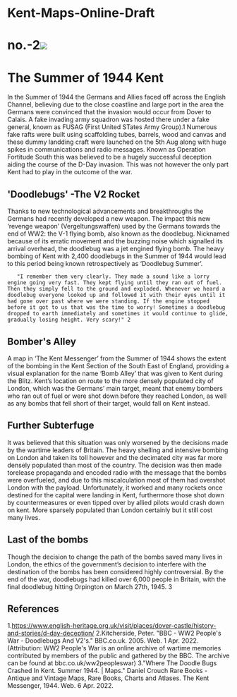 # Kent-Maps-Online-Draft
# no.-2<a href="https://juncture-digital.org"><img src="https://juncture-digital.org/images/ve-button.png"></a>

<param ve-config 
       title="Kent 1944"
       author="Alfie Forsyth"
       banner="https://upload.wikimedia.org/wikipedia/commons/0/00/DecoyLCT.jpg" label=War Office official photographer, Public domain, via Wikimedia Commons
       layout="vertical">

<param ve-image url="https://upload.wikimedia.org/wikipedia/commons/2/21/Samuel_Pepys.jpg" label="Samuel Pepys/John Hayls, Public domain, via Wikimedia Commons"> 
<param ve-map center="Q2019734" zoom="8">

# The Summer of 1944 Kent

In the Summer of 1944 the Germans and Allies faced off across the English Channel, believing due to the close coastline and large port in the area the Germans were convinced that the invasion would occur from Dover to Calais. A fake invading army squadron was hosted there under a fake general, known as FUSAG (First United STates Army Group).1 Numerous fake rafts were built using scaffolding tubes, barrels, wood and canvas and these dummy landding craft were launched on the 5th Aug along with huge spikes in communications and radio messages. Known as Operation Fortitude South this was believed to be a hugely successful deception aiding the course of the D-Day invasion. This was not however the only part Kent had to play in the outcome of the war.
 
<param ve-image url="https://www.normandythenandnow.com/wp-content/uploads/2018/04/Map-showing-where-the-doodlebug-fell-in-kent-published-in-the-Kent-Messenger-newspaper.jpg" label="Where the doodlebugs fell, Kent Messenger, via https://www.normandythenandnow.com/wp-content/uploads/2018/04/Map-showing-where-the-doodlebug-fell-in-kent-published-in-the-Kent-Messenger-newspaper.jpg"> 
<param ve-map center="Q2019734" zoom="8">
<param ve-image 
       manifest="https://iiif.juncture-digital.org/manifest/6dd738aed85597cac540ad31dd5818e86ef7f2918c7b43a9eb3123d5538e6e4c">


## 'Doodlebugs' -The V2 Rocket

 Thanks to new technological advancements and breakthroughs the Germans had recently developed a new weapon. The impact this new ‘revenge weapon’ (Vergeltungswaffen) used by the Germans towards the end of WW2: the V-1 flying bomb, also known as the doodlebug. Nicknamed because of its erratic movement and the buzzing noise which signalled its arrival overhead, the doodlebug was a jet engined flying bomb. The heavy bombing of Kent with 2,400 doodlebugs in the Summer of 1944 would lead to this period being known retrospectively as ‘Doodlebug Summer’.
 
       "I remember them very clearly. They made a sound like a lorry engine going very fast. They kept flying until they ran out of fuel. Then they simply fell to the ground and exploded. Whenever we heard a doodlebug everyone looked up and followed it with their eyes until it had gone over past where we were standing. If the engine stopped before it got to us that was the time to worry! Sometimes a doodlebug dropped to earth immediately and sometimes it would continue to glide, gradually losing height. Very scary!" 2


<param ve-image label="V2 rocket"
       description="A V2" 
       license="Goshimini, CC BY-SA 4.0 <https://creativecommons.org/licenses/by-sa/4.0>, via Wikimedia Commons" 
      url="https://upload.wikimedia.org/wikipedia/commons/e/e9/V-2_Rocket_Flying_Heritage_Collection%28Side%29.jpg">
      
##


## Bomber's Alley
A map in ‘The Kent Messenger’ from the Summer of 1944 shows the extent of the bombing in the Kent Section of the South East of England, providing a visual explanation for the name ‘Bomb Alley’ that was given to Kent during the Blitz. Kent’s location on route to the more densely populated city of London, which was the Germans’ main target, meant that enemy bombers who ran out of fuel or were shot down before they reached London, as well as any bombs that fell short of their target, would fall on Kent instead.


## Further Subterfuge 
 It was believed that this situation was only worsened by the decisions made by the wartime leaders of Britain. The heavy shelling and intensive bombing on London ahd taken its toll however and the decimated city was far more densely populated than most of the country. The decision was then made torelease propaganda and encoded radio with the message that the bombs were overfueled, and due to this miscalculation most of them had overshot London with the payload. Unfortunately, it worked and many rockets once destined for the capital were landing in Kent, furthermore those shot down by countermeasures or even tipped over by allied pilots would crash down on kent. More sparsely populated than London certainly but it still cost many lives. 
 <param ve-image 
       label="V2 tipped over by a Spitfire"
       description="A spitfire tipping a V2 with its wing" 
       license="Joseph Quincy Adams. Image credit C. W. Redwood, formerly technical artist at Cornell University, Public domain, via Wikimedia Commons" 
       url="https://www.normandythenandnow.com/wp-content/uploads/2018/04/Spitfire-Tipping-V-1-Flying-Bomb-wiki.jpg">
       
 ## Last of the bombs
 Though the decision to change the path of the bombs saved many lives in London, the ethics of the government’s decision to interfere with the destination of the bombs has been considered highly controversial. By the end of the war, doodlebugs had killed over 6,000 people in Britain, with the final doodlebug hitting Orpington on March 27th, 1945.  3
 
  

## References 
1.https://www.english-heritage.org.uk/visit/places/dover-castle/history-and-stories/d-day-deception/
2.Kitcherside, Peter. "BBC - WW2 People's War - Doodlebugs And V2's." BBC.co.uk. 2005. Web. 1 Apr. 2022. (Attribution: WW2 People's War is an online archive of wartime memories contributed by members of the public and gathered by the BBC. The archive can be found at bbc.co.uk/ww2peopleswar)
3."Where The Doodle Bugs Crashed In Kent. Summer 1944. | Maps." Daniel Crouch Rare Books - Antique and Vintage Maps, Rare Books, Charts and Atlases. The Kent Messenger, 1944. Web. 6 Apr. 2022.




<param ve-image 
       manifest="">
<param ve-map center="Q36600" zoom="11">

